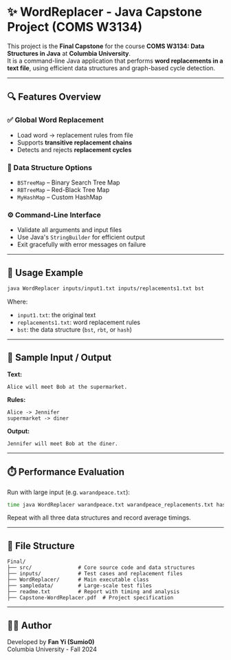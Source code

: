 # ✨ WordReplacer - Java Capstone Project (COMS W3134)

This project is the **Final Capstone** for the course **COMS W3134: Data Structures in Java** at **Columbia University**.  
It is a command-line Java application that performs **word replacements in a text file**, using efficient data structures and graph-based cycle detection.

---

## 🔍 Features Overview

### ✅ Global Word Replacement
- Load word → replacement rules from file
- Supports **transitive replacement chains**
- Detects and rejects **replacement cycles**

### 🌳 Data Structure Options
- `BSTreeMap` – Binary Search Tree Map
- `RBTreeMap` – Red-Black Tree Map
- `MyHashMap` – Custom HashMap

### ⚙️ Command-Line Interface
- Validate all arguments and input files
- Use Java's `StringBuilder` for efficient output
- Exit gracefully with error messages on failure

---

## 📂 Usage Example

```bash
java WordReplacer inputs/input1.txt inputs/replacements1.txt bst
```

Where:
- `input1.txt`: the original text
- `replacements1.txt`: word replacement rules
- `bst`: the data structure (`bst`, `rbt`, or `hash`)

---

## 📄 Sample Input / Output

**Text:**
```
Alice will meet Bob at the supermarket.
```

**Rules:**
```
Alice -> Jennifer
supermarket -> diner
```

**Output:**
```
Jennifer will meet Bob at the diner.
```

---

## ⏱️ Performance Evaluation

Run with large input (e.g. `warandpeace.txt`):

```bash
time java WordReplacer warandpeace.txt warandpeace_replacements.txt hash > /dev/null
```

Repeat with all three data structures and record average timings.

---

## 📁 File Structure

```
Final/
├── src/               # Core source code and data structures
├── inputs/            # Test cases and replacement files
├── WordReplacer/      # Main executable class
├── sampledata/        # Large-scale test files
├── readme.txt         # Report with timing and analysis
├── Capstone-WordReplacer.pdf  # Project specification
```

---

## 🧑‍💻 Author

Developed by **Fan Yi (Sumio0)**  
Columbia University - Fall 2024  
